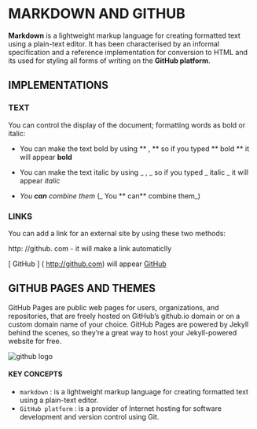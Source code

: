#  MARKDOWN AND GITHUB 


**Markdown** is a lightweight markup language for creating formatted text using a plain-text editor.
It has been characterised by an informal specification and a reference implementation for conversion to HTML and its used for styling all forms of writing on the **GitHub platform**.

## IMPLEMENTATIONS 

###  TEXT

You can control the display of the document; formatting words as bold or italic: 

 * You can make the text bold by using ** , **  so if you typed ** bold **  it will appear **bold**

 * You can make the text italic by using _ , _  so if you typed _ italic _  it will appear _italic_

* _You **can** combine them_ (_ You ** can** combine them_)


### LINKS 

You can add a link for an external site by using these two methods: 


http: //github. com - it will make a link automaticlly


[ GitHub ] ( http://github.com)    will appear [GitHub](http://github.com)  


## GITHUB PAGES AND THEMES 

GitHub Pages are public web pages for users, organizations, and repositories, that are freely hosted on GitHub’s github.io domain or on a custom domain name of your choice. GitHub Pages are powered by Jekyll behind the scenes, so they’re a great way to host your Jekyll-powered website for free. 


![github logo](https://www.sferalabs.cc/wp-content/uploads/github-logo.png)




#### KEY CONCEPTS 
-  `markdown` :  is a lightweight markup language for creating formatted text using a plain-text editor.
-  `GitHub platform` : is a provider of Internet hosting for software development and version control using Git.

